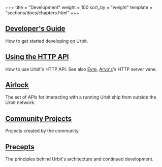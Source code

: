 +++
title = "Development"
weight = 100
sort_by = "weight"
template = "sections/docs/chapters.html"
+++



## [Developer's Guide](@/docs/development/develop.md)

How to get started developing on Urbit.

## [Using the HTTP API](@/docs/development/integrating-api.md)

How to use Urbit's HTTP API. See also [Eyre](@/docs/arvo/eyre/eyre.md),
[Arvo's](@/docs/arvo/arvo.md)'s HTTP server vane.

## [Airlock](@/docs/development/airlock.md)

The set of APIs for interacting with a running Urbit ship from outside the Urbit network.

## [Community Projects](@/docs/development/community-projects.md)

Projects created by the community.

## [Precepts](@/docs/development/precepts.md)

The principles behind Urbit's architecture and continued development.


